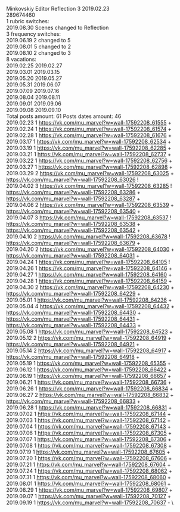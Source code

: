 Minkovskiy	Editor Reflection 3 2019.02.23\
289674460\
1 rubric switches:\
2019.08.30 Scenes changed to Reflection \
3 frequency switches:\
2019.06.19 2 changed to 5 \
2019.08.01 5 changed to 2 \
2019.08.10 2 changed to 3 \
8 vacations:\
2019.02.25 2019.02.27 \
2019.03.01 2019.03.15 \
2019.05.20 2019.05.27 \
2019.05.31 2019.06.07 \
2019.07.09 2019.07.16 \
2019.08.04 2019.08.11 \
2019.09.01 2019.09.06 \
2019.09.08 2019.09.10 \
Total posts amount: 61	Posts dates amount: 46\
2019.02.23 1 https://vk.com/mu_marvel?w=wall-17592208_61555 + \
2019.02.24 1 https://vk.com/mu_marvel?w=wall-17592208_61574 + \
2019.02.28 1 https://vk.com/mu_marvel?w=wall-17592208_61676 + \
2019.03.17 1 https://vk.com/mu_marvel?w=wall-17592208_62534 + \
2019.03.19 1 https://vk.com/mu_marvel?w=wall-17592208_62285 + \
2019.03.21 1 https://vk.com/mu_marvel?w=wall-17592208_62737 + \
2019.03.22 1 https://vk.com/mu_marvel?w=wall-17592208_62756 + \
2019.03.27 1 https://vk.com/mu_marvel?w=wall-17592208_62898 + \
2019.03.29 2 https://vk.com/mu_marvel?w=wall-17592208_63025 + https://vk.com/mu_marvel?w=wall-17592208_63026 ! \
2019.04.02 3 https://vk.com/mu_marvel?w=wall-17592208_63285 ! https://vk.com/mu_marvel?w=wall-17592208_63286 + https://vk.com/mu_marvel?w=wall-17592208_63287 + \
2019.04.06 2 https://vk.com/mu_marvel?w=wall-17592208_63539 + https://vk.com/mu_marvel?w=wall-17592208_63540 + \
2019.04.07 3 https://vk.com/mu_marvel?w=wall-17592208_63537 ! https://vk.com/mu_marvel?w=wall-17592208_63538 + https://vk.com/mu_marvel?w=wall-17592208_63542 + \
2019.04.10 2 https://vk.com/mu_marvel?w=wall-17592208_63678 ! https://vk.com/mu_marvel?w=wall-17592208_63679 + \
2019.04.20 2 https://vk.com/mu_marvel?w=wall-17592208_64030 + https://vk.com/mu_marvel?w=wall-17592208_64031 + \
2019.04.24 1 https://vk.com/mu_marvel?w=wall-17592208_64105 ! \
2019.04.26 1 https://vk.com/mu_marvel?w=wall-17592208_64146 + \
2019.04.27 1 https://vk.com/mu_marvel?w=wall-17592208_64160 + \
2019.04.28 1 https://vk.com/mu_marvel?w=wall-17592208_64159 + \
2019.04.30 2 https://vk.com/mu_marvel?w=wall-17592208_64230 + https://vk.com/mu_marvel?w=wall-17592208_64229 + \
2019.05.01 1 https://vk.com/mu_marvel?w=wall-17592208_64236 + \
2019.05.04 4 https://vk.com/mu_marvel?w=wall-17592208_64432 + https://vk.com/mu_marvel?w=wall-17592208_64430 + https://vk.com/mu_marvel?w=wall-17592208_64431 + https://vk.com/mu_marvel?w=wall-17592208_64433 + \
2019.05.08 1 https://vk.com/mu_marvel?w=wall-17592208_64523 + \
2019.05.12 2 https://vk.com/mu_marvel?w=wall-17592208_64919 + https://vk.com/mu_marvel?w=wall-17592208_64921 + \
2019.05.14 2 https://vk.com/mu_marvel?w=wall-17592208_64917 + https://vk.com/mu_marvel?w=wall-17592208_64918 + \
2019.05.19 1 https://vk.com/mu_marvel?w=wall-17592208_65355 + \
2019.06.12 1 https://vk.com/mu_marvel?w=wall-17592208_66422 + \
2019.06.19 1 https://vk.com/mu_marvel?w=wall-17592208_66657 + \
2019.06.21 1 https://vk.com/mu_marvel?w=wall-17592208_66736 + \
2019.06.26 1 https://vk.com/mu_marvel?w=wall-17592208_66834 + \
2019.06.27 2 https://vk.com/mu_marvel?w=wall-17592208_66832 + https://vk.com/mu_marvel?w=wall-17592208_66833 + \
2019.06.28 1 https://vk.com/mu_marvel?w=wall-17592208_66831 + \
2019.07.02 1 https://vk.com/mu_marvel?w=wall-17592208_67144 + \
2019.07.03 1 https://vk.com/mu_marvel?w=wall-17592208_67142 + \
2019.07.04 1 https://vk.com/mu_marvel?w=wall-17592208_67143 + \
2019.07.06 1 https://vk.com/mu_marvel?w=wall-17592208_67305 + \
2019.07.07 1 https://vk.com/mu_marvel?w=wall-17592208_67306 + \
2019.07.08 1 https://vk.com/mu_marvel?w=wall-17592208_67308 + \
2019.07.19 1 https://vk.com/mu_marvel?w=wall-17592208_67605 + \
2019.07.20 1 https://vk.com/mu_marvel?w=wall-17592208_67606 + \
2019.07.21 1 https://vk.com/mu_marvel?w=wall-17592208_67604 + \
2019.07.24 1 https://vk.com/mu_marvel?w=wall-17592208_68062 + \
2019.07.31 1 https://vk.com/mu_marvel?w=wall-17592208_68060 + \
2019.08.01 1 https://vk.com/mu_marvel?w=wall-17592208_68061 + \
2019.08.29 1 https://vk.com/mu_marvel?w=wall-17592208_69807 + \
2019.09.07 1 https://vk.com/mu_marvel?w=wall-17592208_70127 + \
2019.09.19 1 https://vk.com/mu_marvel?w=wall-17592208_70637 - \
